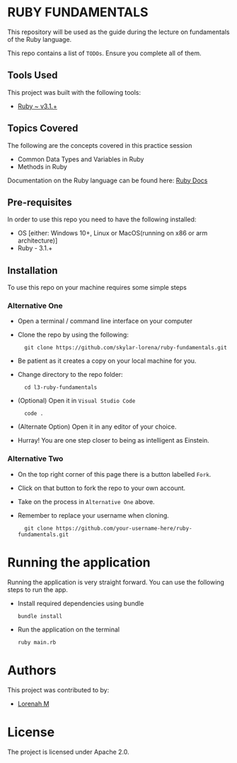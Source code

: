 # RUBY FUNDAMENTALS
This repository will be used as the guide during the lecture on fundamentals of the Ruby language.

This repo contains a list of `TODOs`. Ensure you complete all of them.

## Tools Used
This project was built with the following tools:

- [Ruby ~ v3.1.+](https://www.ruby-lang.org/en/)

## Topics Covered
The following are the concepts covered in this practice session

- Common Data Types and Variables in Ruby
- Methods in Ruby

Documentation on the Ruby language can be found here: [Ruby Docs](https://docs.ruby-lang.org/en/3.1/)

## Pre-requisites
In order to use this repo you need to have the following installed:

- OS [either: Windows 10+, Linux or MacOS(running on x86 or arm architecture)]
- Ruby - 3.1.+

## Installation

To use this repo on your machine requires some simple steps

### Alternative One

- Open a terminal / command line interface on your computer
- Clone the repo by using the following:

        git clone https://github.com/skylar-lorena/ruby-fundamentals.git

- Be patient as it creates a copy on your local machine for you.
- Change directory to the repo folder:

        cd l3-ruby-fundamentals

- (Optional) Open it in ``Visual Studio Code``

        code .

- (Alternate Option) Open it in any editor of your choice.
- Hurray! You are one step closer to being as intelligent as Einstein.

### Alternative Two

- On the top right corner of this page there is a button labelled ``Fork``.
- Click on that button to fork the repo to your own account.
- Take on the process in ``Alternative One`` above.
- Remember to replace your username when cloning.

        git clone https://github.com/your-username-here/ruby-fundamentals.git


# Running the application

Running the application is very straight forward. You can use the following steps to run the app.

- Install required dependencies using bundle

      bundle install

- Run the application on the terminal

      ruby main.rb

# Authors
This project was contributed to by:
- [Lorenah M](https://github.com/skylar-lorena/)

# License
The project is licensed under Apache 2.0.